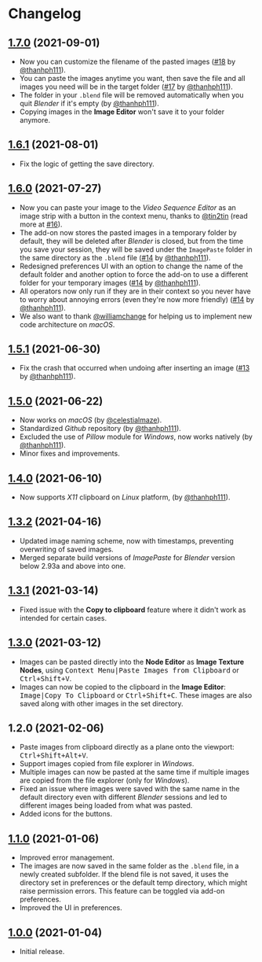 <!-- @format -->

# Changelog

## [1.7.0](https://github.com/Yeetus3141/ImagePaste/compare/v1.6.1...v1.7.0) (2021-09-01)

- Now you can customize the filename of the pasted images ([#18](https://github.com/Yeetus3141/ImagePaste/pull/18) by [@thanhph111](https://github.com/thanhph111)).
- You can paste the images anytime you want, then save the file and all images you need will be in the target folder ([#17](https://github.com/Yeetus3141/ImagePaste/pull/17) by [@thanhph111](https://github.com/thanhph111)).
- The folder in your `.blend` file will be removed automatically when you quit _Blender_ if it's empty (by [@thanhph111](https://github.com/thanhph111)).
- Copying images in the **Image Editor** won't save it to your folder anymore.

## [1.6.1](https://github.com/Yeetus3141/ImagePaste/compare/v1.6.0...v1.6.1) (2021-08-01)

- Fix the logic of getting the save directory.

## [1.6.0](https://github.com/Yeetus3141/ImagePaste/compare/v1.5.1...v1.6.0) (2021-07-27)

- Now you can paste your image to the _Video Sequence Editor_ as an image strip with a button in the context menu, thanks to [@tin2tin](https://github.com/tin2tin) (read more at [#16](https://github.com/Yeetus3141/ImagePaste/pull/16)).
- The add-on now stores the pasted images in a temporary folder by default, they will be deleted after _Blender_ is closed, but from the time you save your session, they will be saved under the `ImagePaste` folder in the same directory as the `.blend` file ([#14](https://github.com/Yeetus3141/ImagePaste/pull/14) by [@thanhph111](https://github.com/thanhph111)).
- Redesigned preferences UI with an option to change the name of the default folder and another option to force the add-on to use a different folder for your temporary images ([#14](https://github.com/Yeetus3141/ImagePaste/pull/14) by [@thanhph111](https://github.com/thanhph111)).
- All operators now only run if they are in their context so you never have to worry about annoying errors (even they're now more friendly) ([#14](https://github.com/Yeetus3141/ImagePaste/pull/14) by [@thanhph111](https://github.com/thanhph111)).
- We also want to thank [@williamchange](https://github.com/williamchange) for helping us to implement new code architecture on _macOS_.

## [1.5.1](https://github.com/Yeetus3141/ImagePaste/compare/v1.5.0...v1.5.1) (2021-06-30)

- Fix the crash that occurred when undoing after inserting an image ([#13](https://github.com/Yeetus3141/ImagePaste/issues/13) by [@thanhph111](https://github.com/thanhph111)).

## [1.5.0](https://github.com/Yeetus3141/ImagePaste/compare/v1.4.0...v1.5.0) (2021-06-22)

- Now works on _macOS_ (by [@celestialmaze](https://twitter.com/cmzw_)).
- Standardized _Github_ repository (by [@thanhph111](https://github.com/thanhph111)).
- Excluded the use of _Pillow_ module for _Windows_, now works natively (by [@thanhph111](https://github.com/thanhph111)).
- Minor fixes and improvements.

## [1.4.0](https://github.com/Yeetus3141/ImagePaste/compare/v1.3.2...v1.4.0) (2021-06-10)

- Now supports _X11_ clipboard on _Linux_ platform, (by [@thanhph111](https://github.com/thanhph111)).

## [1.3.2](https://github.com/Yeetus3141/ImagePaste/compare/v1.3.1...v1.3.2) (2021-04-16)

- Updated image naming scheme, now with timestamps, preventing overwriting of saved images.
- Merged separate build versions of _ImagePaste_ for _Blender_ version below 2.93a and above into one.

## [1.3.1](https://github.com/Yeetus3141/ImagePaste/compare/v1.3.0...v1.3.1) (2021-03-14)

- Fixed issue with the **Copy to clipboard** feature where it didn't work as intended for certain cases.

## [1.3.0](https://github.com/Yeetus3141/ImagePaste/compare/v1.1.0...v1.3.0) (2021-03-12)

- Images can be pasted directly into the **Node Editor** as **Image Texture Nodes**, using <kbd><kbd>Context Menu</kbd>|<kbd>Paste Images from Clipboard</kbd></kbd> or <kbd><kbd>Ctrl</kbd>+<kbd>Shift</kbd>+<kbd>V</kbd></kbd>.
- Images can now be copied to the clipboard in the **Image Editor**: <kbd><kbd>Image</kbd>|<kbd>Copy To Clipboard</kbd></kbd> or <kbd><kbd>Ctrl</kbd>+<kbd>Shift</kbd>+<kbd>C</kbd></kbd>. These images are also saved along with other images in the set directory.

## 1.2.0 (2021-02-06)

- Paste images from clipboard directly as a plane onto the viewport: <kbd><kbd>Ctrl</kbd>+<kbd>Shift</kbd>+<kbd>Alt</kbd>+<kbd>V</kbd></kbd>.
- Support images copied from file explorer in _Windows_.
- Multiple images can now be pasted at the same time if multiple images are copied from the file explorer (only for _Windows_).
- Fixed an issue where images were saved with the same name in the default directory even with different _Blender_ sessions and led to different images being loaded from what was pasted.
- Added icons for the buttons.

## [1.1.0](https://github.com/Yeetus3141/ImagePaste/compare/v1.0.0...v1.1.0) (2021-01-06)

- Improved error management.
- The images are now saved in the same folder as the `.blend` file, in a newly created subfolder. If the blend file is not saved, it uses the directory set in preferences or the default temp directory, which might raise permission errors. This feature can be toggled via add-on preferences.
- Improved the UI in preferences.

## [1.0.0](https://github.com/Yeetus3141/ImagePaste/releases/tag/v1.0.0) (2021-01-04)

- Initial release.
